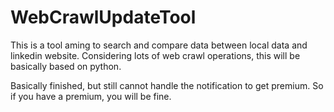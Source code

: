 # WebCrawlUpdateTool
This is a tool aming to search and compare data between local data and linkedin website.
Considering lots of web crawl operations, this will be basically based on python.

Basically finished, but still cannot handle the notification to get premium.
So if you have a premium, you will be fine.
